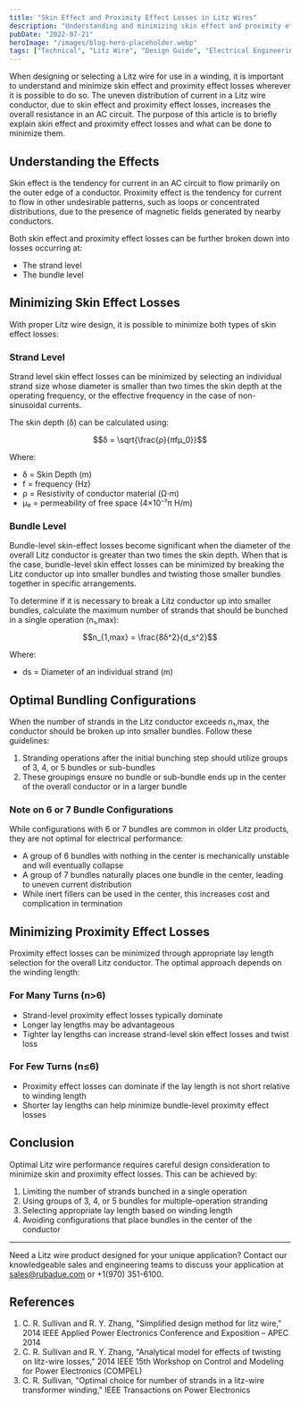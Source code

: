 ```yaml
---
title: "Skin Effect and Proximity Effect Losses in Litz Wires"
description: "Understanding and minimizing skin effect and proximity effect losses in Litz wire design. Learn about strand-level and bundle-level losses and how to optimize your Litz wire performance."
pubDate: "2022-07-21"
heroImage: "/images/blog-hero-placeholder.webp"
tags: ["Technical", "Litz Wire", "Design Guide", "Electrical Engineering"]
---
```


When designing or selecting a Litz wire for use in a winding, it is important to understand and minimize skin effect and proximity effect losses wherever it is possible to do so. The uneven distribution of current in a Litz wire conductor, due to skin effect and proximity effect losses, increases the overall resistance in an AC circuit. The purpose of this article is to briefly explain skin effect and proximity effect losses and what can be done to minimize them.

## Understanding the Effects

Skin effect is the tendency for current in an AC circuit to flow primarily on the outer edge of a conductor. Proximity effect is the tendency for current to flow in other undesirable patterns, such as loops or concentrated distributions, due to the presence of magnetic fields generated by nearby conductors.

Both skin effect and proximity effect losses can be further broken down into losses occurring at:
- The strand level
- The bundle level

## Minimizing Skin Effect Losses

With proper Litz wire design, it is possible to minimize both types of skin effect losses:

### Strand Level
Strand level skin effect losses can be minimized by selecting an individual strand size whose diameter is smaller than two times the skin depth at the operating frequency, or the effective frequency in the case of non-sinusoidal currents.

The skin depth (δ) can be calculated using:

$$δ = \sqrt{\frac{ρ}{πfμ_0}}$$

Where:
- δ = Skin Depth (m)
- f = frequency (Hz)
- ρ = Resistivity of conductor material (Ω⋅m)
- μ₀ = permeability of free space (4×10⁻⁷π H/m)

### Bundle Level
Bundle-level skin-effect losses become significant when the diameter of the overall Litz conductor is greater than two times the skin depth. When that is the case, bundle-level skin effect losses can be minimized by breaking the Litz conductor up into smaller bundles and twisting those smaller bundles together in specific arrangements.

To determine if it is necessary to break a Litz conductor up into smaller bundles, calculate the maximum number of strands that should be bunched in a single operation (n₁,max):

$$n_{1,max} = \frac{8δ^2}{d_s^2}$$

Where:
- ds = Diameter of an individual strand (m)

## Optimal Bundling Configurations

When the number of strands in the Litz conductor exceeds n₁,max, the conductor should be broken up into smaller bundles. Follow these guidelines:

1. Stranding operations after the initial bunching step should utilize groups of 3, 4, or 5 bundles or sub-bundles
2. These groupings ensure no bundle or sub-bundle ends up in the center of the overall conductor or in a larger bundle

### Note on 6 or 7 Bundle Configurations

While configurations with 6 or 7 bundles are common in older Litz products, they are not optimal for electrical performance:

- A group of 6 bundles with nothing in the center is mechanically unstable and will eventually collapse
- A group of 7 bundles naturally places one bundle in the center, leading to uneven current distribution
- While inert fillers can be used in the center, this increases cost and complication in termination

## Minimizing Proximity Effect Losses

Proximity effect losses can be minimized through appropriate lay length selection for the overall Litz conductor. The optimal approach depends on the winding length:

### For Many Turns (n>6)
- Strand-level proximity effect losses typically dominate
- Longer lay lengths may be advantageous
- Tighter lay lengths can increase strand-level skin effect losses and twist loss

### For Few Turns (n≤6)
- Proximity effect losses can dominate if the lay length is not short relative to winding length
- Shorter lay lengths can help minimize bundle-level proximity effect losses

## Conclusion

Optimal Litz wire performance requires careful design consideration to minimize skin and proximity effect losses. This can be achieved by:

1. Limiting the number of strands bunched in a single operation
2. Using groups of 3, 4, or 5 bundles for multiple-operation stranding
3. Selecting appropriate lay length based on winding length
4. Avoiding configurations that place bundles in the center of the conductor

---

Need a Litz wire product designed for your unique application? Contact our knowledgeable sales and engineering teams to discuss your application at sales@rubadue.com or +1(970) 351-6100.

## References

1. C. R. Sullivan and R. Y. Zhang, "Simplified design method for litz wire," 2014 IEEE Applied Power Electronics Conference and Exposition – APEC 2014
2. C. R. Sullivan and R. Y. Zhang, "Analytical model for effects of twisting on litz-wire losses," 2014 IEEE 15th Workshop on Control and Modeling for Power Electronics (COMPEL)
3. C. R. Sullivan, "Optimal choice for number of strands in a litz-wire transformer winding," IEEE Transactions on Power Electronics 